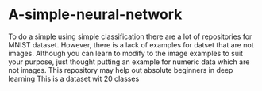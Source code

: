 # A-simple-neural-network
To do a simple using simple classification there are a lot of repositories for MNIST dataset. However, there is a lack of examples for datset that are not images. Although you can learn to modify to the image examples to suit your purpose, just thought putting an example for numeric data which are not images. This repository may help out absolute beginners in deep learning 
This is a dataset wit 20 classes
